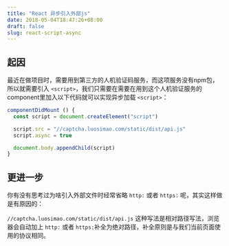 ```yaml
---
title: "React 异步引入外部js"
date: 2018-05-04T18:47:26+08:00
draft: false
slug: react-script-async
---
```


## 起因

最近在做项目时，需要用到第三方的人机验证码服务，而这项服务没有npm包，所以就需要引入 `<script>`，我们只需要在需要在用到这个人机验证服务的component里加入以下代码就可以实现异步加载 `<script>`：

```js
componentDidMount () {
  const script = document.createElement("script")

  script.src = "//captcha.luosimao.com/static/dist/api.js"
  script.async = true

  document.body.appendChild(script)
}

```

## 更进一步

你有没有思考过为啥引入外部文件时经常省略 `http:` 或者 `https:` 呢，其实这样做是有原因的：

`//captcha.luosimao.com/static/dist/api.js` 这种写法是相对路径写法，浏览器会自动加上 `http:` 或者 `https:`补全为绝对路径，补全原则是与我们当前页面使用的协议相同。


